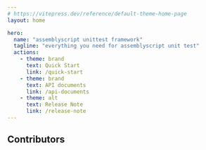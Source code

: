 ```yaml
---
# https://vitepress.dev/reference/default-theme-home-page
layout: home

hero:
  name: "assemblyscript unittest framework"
  tagline: "everything you need for assemblyscript unit test"
  actions:
    - theme: brand
      text: Quick Start
      link: /quick-start
    - theme: brand
      text: API documents
      link: /api-documents
    - theme: alt
      text: Release Note
      link: /release-note
---
```


<script setup>
import { VPTeamMembers } from 'vitepress/theme'

const members = [
  {
    avatar: 'https://www.github.com/HerrCai0907.png',
    name: '蔡聪聪<HerrCai0907>',
    title: 'Creator',
    links: [
      { icon: 'github', link: 'https://github.com/HerrCai0907' },
    ]
  },
  {
    avatar: 'https://www.github.com/XMadrid.png',
    name: 'XMadrid',
    title: 'Creator',
    links: [
      { icon: 'github', link: 'https://github.com/XMadrid' },
    ]
  },
  {
    avatar: 'https://www.github.com/JesseCodeBones.png',
    name: 'JesseCodeBones',
    title: 'Creator',
    links: [
      { icon: 'github', link: 'https://github.com/JesseCodeBones' },
    ]
  },
  {
    avatar: 'https://www.github.com/xpirad.png',
    name: 'xpirad',
    title: 'Contributor',
    links: [
      { icon: 'github', link: 'https://github.com/xpirad' },
    ]
  },
]
</script>

## Contributors

<VPTeamMembers size="small" :members />
